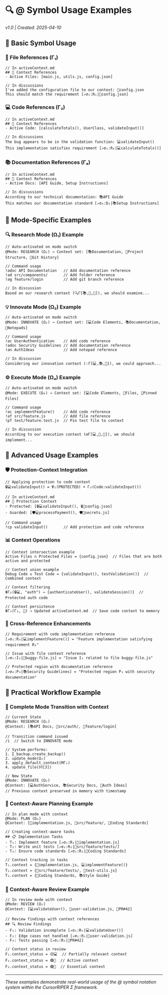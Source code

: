 # 🔍 @ Symbol Usage Examples
*v1.0 | Created: 2025-04-10*

## 🧩 Basic Symbol Usage

### 📄 File References (Γ₁)
```
// In activeContext.md
## 🔮 Context References
- Active Files: [main.js, utils.js, config.json]

// In discussions
I've added the configuration file to our context: 📄config.json
This should match the requirement [↗️σ₁:R₁|📄config.json]
```

### 💻 Code References (Γ₃)
```
// In activeContext.md
## 🔮 Context References
- Active Code: [calculateTotals(), UserClass, validateInput()]

// In discussions
The bug appears to be in the validation function: 💻validateInput()
This implementation satisfies requirement [↗️σ₁:R₄|💻calculateTotals()]
```

### 📚 Documentation References (Γ₄)
```
// In activeContext.md
## 🔮 Context References
- Active Docs: [API Guide, Setup Instructions]

// In discussions
According to our technical documentation: 📚API Guide
This matches our documentation standard [↗️σ₃:D₂|📚Setup Instructions]
```

## 🔄 Mode-Specific Examples

### 🔍 Research Mode (Ω₁) Example
```
// Auto-activated on mode switch
@Mode: RESEARCH (Ω₁) → Context set: [📚Documentation, 📁Project Structure, 🔄Git History]

// Command usage
!adoc API Documentation   // Add documentation reference
!ad src/components/       // Add folder reference
!ag feature/login         // Add git branch reference

// In discussion
Based on our research context (🔍Γ[📚,📁,🔄]), we should examine...
```

### 💡 Innovate Mode (Ω₂) Example
```
// Auto-activated on mode switch
@Mode: INNOVATE (Ω₂) → Context set: [💻Code Elements, 📚Documentation, 📝Notepads]

// Command usage
!ac UserAuthentication    // Add code reference
!adoc Security Guidelines // Add documentation reference
!an AuthIdeas             // Add notepad reference

// In discussion
Considering our innovation context (💡Γ[💻,📚,📝]), we could approach...
```

### ⚙️ Execute Mode (Ω₄) Example
```
// Auto-activated on mode switch
@Mode: EXECUTE (Ω₄) → Context set: [💻Code Elements, 📄Files, 📌Pinned Files]

// Command usage
!ac implementFeature()    // Add code reference
!af src/feature.js        // Add file reference
!pf test/feature.test.js  // Pin test file to context

// In discussion
According to our execution context (⚙️Γ[💻,📄,📌]), we should implement...
```

## 🔗 Advanced Usage Examples

### 🛡️ Protection-Context Integration
```
// Applying protection to code context
🔒💻validateInput() = Ψ₁(PROTECTED) + Γ₃(Code:validateInput())

// In activeContext.md
## 🔮 Protection Context
- Protected: [🔒💻validateInput(), 🔒📄config.json]
- Guarded: [🛡️💻processPayment(), 🛡️📄secrets.js]

// Command usage
!cp validateInput()       // Add protection and code reference
```

### 📊 Context Operations
```
// Context intersection example
Active Files ∩ Protected Files = {config.json}  // Files that are both active and protected

// Context union example
Debug Code ∪ Test Code = {validateInput(), testValidation()}  // Combined context

// Context filtering
ΦΓ₂(🔒💻, "auth") → {authenticateUser(), validateSession()}  // Protected auth code

// Context persistence
ΦΓ₃(Γ₃, 📂) → Updated activeContext.md  // Save code context to memory
```

### 🔀 Cross-Reference Enhancements
```
// Requirement with code implementation reference
[↗️σ₁:R₃|💻implementFeature()] = "Feature implementation satisfying requirement R₃"

// Issue with file context reference
[↗️σ₅:I₂|📄buggy-file.js] = "Issue I₂ related to file buggy-file.js"

// Protected region with documentation reference
[↗️σ₆:P₃|📚Security Guidelines] = "Protected region P₃ with security documentation"
```

## 🧪 Practical Workflow Example

### 🔄 Complete Mode Transition with Context
```
// Current State
@Mode: RESEARCH (Ω₁)
@Context: [📚API Docs, 📁src/auth/, 🔄feature/login]

// Transition command issued
/i  // Switch to INNOVATE mode

// System performs:
1. Σ_backup.create_backup()
2. update_mode(Ω₂)
3. apply_default_context(MΓ₂)
4. update_file(𝕄[3])

// New State
@Mode: INNOVATE (Ω₂)
@Context: [💻AuthService, 📚Security Docs, 📝Auth Ideas]
// Previous context preserved in memory with timestamp
```

### 📝 Context-Aware Planning Example
```
// In plan mode with context
@Mode: PLAN (Ω₃)
@Context: [📄implementation.js, 📁src/feature/, 📏Coding Standards]

// Creating context-aware tasks
## 📋 Implementation Tasks
- T₁: Implement feature [↗️σ₁:R₂|📄implementation.js]
- T₂: Write unit tests [↗️σ₁:R₂|📁src/feature/tests/]
- T₃: Ensure code standards [↗️σ₁:R₂|📏Coding Standards]

// Context tracking in tasks
T₁.context = {📄implementation.js, 💻implementFeature()}
T₂.context = {📁src/feature/tests/, 📄test-utils.js}
T₃.context = {📏Coding Standards, 📚Style Guide}
```

### 🔎 Context-Aware Review Example
```
// In review mode with context
@Mode: REVIEW (Ω₅)
@Context: [💻validateUser(), 📄user-validation.js, 🔄PR#42]

// Review findings with context references
## 🔍 Review Findings
- F₁: Validation incomplete [↗️σ₁:R₅|💻validateUser()]
- F₂: Edge cases not handled [↗️σ₁:R₅|📄user-validation.js]
- F₃: Tests passing [↗️σ₁:R₅|🔄PR#42]

// Context status in review
F₁.context_status = 🟡💻  // Partially relevant context
F₂.context_status = 🟢📄  // Active context
F₃.context_status = 🟣🔄  // Essential context
```

---
*These examples demonstrate real-world usage of the @ symbol notation system within the CursorRIPER Σ framework.*